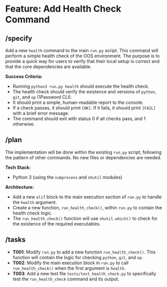 # Feature: Add Health Check Command

## /specify

Add a new `health` command to the main `run.py` script. This command will perform a simple health check of the OOS environment. The purpose is to provide a quick way for users to verify that their local setup is correct and that the core dependencies are available.

**Success Criteria:**
- Running `python3 run.py health` should execute the health check.
- The health check should verify the existence and versions of `python`, `git`, and `op` (1Password CLI).
- It should print a simple, human-readable report to the console.
- If a check passes, it should print `[OK]`. If it fails, it should print `[FAIL]` with a brief error message.
- The command should exit with status 0 if all checks pass, and 1 otherwise.

## /plan

The implementation will be done within the existing `run.py` script, following the pattern of other commands. No new files or dependencies are needed.

**Tech Stack:**
- Python 3 (using the `subprocess` and `shutil` modules)

**Architecture:**
- Add a new `elif` block to the main execution section of `run.py` to handle the `health` argument.
- Create a new function, `run_health_check()`, within `run.py` to contain the health check logic.
- The `run_health_check()` function will use `shutil.which()` to check for the existence of the required executables.

## /tasks

- **T001**: Modify `run.py` to add a new function `run_health_check()`. This function will contain the logic for checking `python`, `git`, and `op`.
- **T002**: Modify the main execution block in `run.py` to call `run_health_check()` when the first argument is `health`.
- **T003**: Add a new test file `tests/test_health_check.py` to specifically test the `run_health_check` command and its output.
